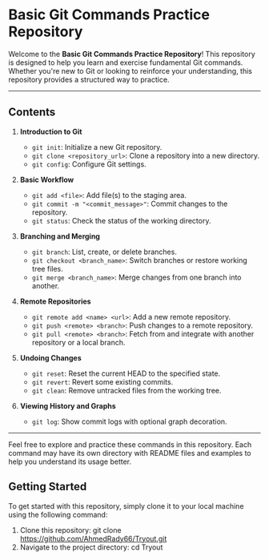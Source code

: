 # Basic Git Commands Practice Repository

Welcome to the **Basic Git Commands Practice Repository**! This repository is designed to help you learn and exercise fundamental Git commands. Whether you're new to Git or looking to reinforce your understanding, this repository provides a structured way to practice.

---

## Contents

1. **Introduction to Git**
   - `git init`: Initialize a new Git repository.
   - `git clone <repository_url>`: Clone a repository into a new directory.
   - `git config`: Configure Git settings.
   
2. **Basic Workflow**
   - `git add <file>`: Add file(s) to the staging area.
   - `git commit -m "<commit_message>"`: Commit changes to the repository.
   - `git status`: Check the status of the working directory.

3. **Branching and Merging**
   - `git branch`: List, create, or delete branches.
   - `git checkout <branch_name>`: Switch branches or restore working tree files.
   - `git merge <branch_name>`: Merge changes from one branch into another.
   
4. **Remote Repositories**
   - `git remote add <name> <url>`: Add a new remote repository.
   - `git push <remote> <branch>`: Push changes to a remote repository.
   - `git pull <remote> <branch>`: Fetch from and integrate with another repository or a local branch.

5. **Undoing Changes**
   - `git reset`: Reset the current HEAD to the specified state.
   - `git revert`: Revert some existing commits.
   - `git clean`: Remove untracked files from the working tree.

6. **Viewing History and Graphs**
   - `git log`: Show commit logs with optional graph decoration.

---

Feel free to explore and practice these commands in this repository. Each command may have its own directory with README files and examples to help you understand its usage better.

## Getting Started

To get started with this repository, simply clone it to your local machine using the following command:

1. Clone this repository: git clone https://github.com/AhmedRady66/Tryout.git
1. Navigate to the project directory: cd Tryout